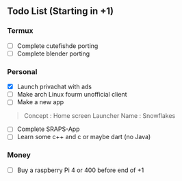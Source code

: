 ## Todo List (Starting in +1)

### Termux 
- [ ] Complete cutefishde porting
- [ ] Complete blender porting

### Personal 
- [x] Launch privachat with ads
- [ ] Make arch Linux fourm unofficial client
- [ ] Make a new app

> Concept : Home screen Launcher
Name : Snowflakes

- [ ] Complete SRAPS-App
- [ ] Learn some c++ and c or maybe dart (no Java)

### Money
- [ ] Buy a raspberry Pi 4 or 400 before end of +1

